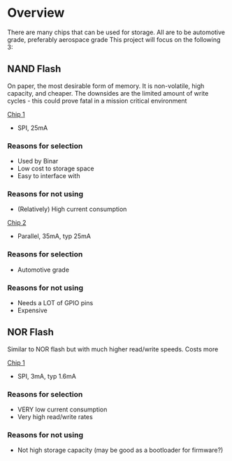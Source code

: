 # Overview

There are many chips that can be used for storage. All are to be automotive grade, preferably aerospace grade This project will focus on the following 3:

## NAND Flash

On paper, the most desirable form of memory. It is non-volatile, high capacity, and cheaper. The downsides are the limited amount of write cycles - this could prove fatal in a mission critical environment

[Chip 1](https://au.mouser.com/ProductDetail/Winbond/W25N01GVSFIG?qs=qSfuJ%2Bfl%2Fd5wRcUOkRc5Cw%3D%3D)

- SPI, 25mA

### Reasons for selection

- Used by Binar
- Low cost to storage space
- Easy to interface with

### Reasons for not using

- (Relatively) High current consumption

[Chip 2](https://au.mouser.com/ProductDetail/Micron/MT29F2G08ABAEAWP-AATXE-TR?qs=j%252B1pi9TdxUaMl26HJ%252Bo32A%3D%3D)

- Parallel, 35mA, typ 25mA

### Reasons for selection

- Automotive grade

### Reasons for not using

- Needs a LOT of GPIO pins
- Expensive

## NOR Flash

Similar to NOR flash but with much higher read/write speeds. Costs more

[Chip 1](https://au.mouser.com/ProductDetail/Renesas-Dialog/AT25EU0081A-SSUN-T?qs=HoCaDK9Nz5cZm9CJYdZrgw%3D%3D)

- SPI, 3mA, typ 1.6mA

### Reasons for selection

- VERY low current consumption
- Very high read/write rates

### Reasons for not using

- Not high storage capacity (may be good as a bootloader for firmware?)
